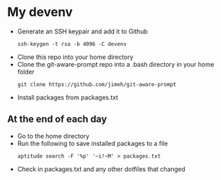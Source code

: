 # My devenv

* Generate an SSH keypair and add it to Github
    ```
    ssh-keygen -t rsa -b 4096 -C devenv
    ```
* Clone this repo into your home directory
* Clone the git-aware-prompt repo into a .bash directory in your home folder
    ```
    git clone https://github.com/jimeh/git-aware-prompt
    ```
* Install packages from packages.txt 


## At the end of each day
* Go to the home directory
* Run the following to save installed packages to a file
    ```
    aptitude search -F '%p' '~i!~M' > packages.txt
    ```
* Check in packages.txt and any other dotfiles that changed
 
